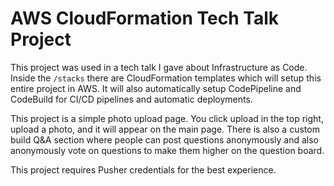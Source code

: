 # AWS CloudFormation Tech Talk Project

This project was used in a tech talk I gave about Infrastructure as Code.
Inside the `/stacks` there are CloudFormation templates which will setup this entire project in AWS. It will also automatically setup CodePipeline and CodeBuild for CI/CD pipelines and automatic deployments.

This project is a simple photo upload page. You click upload in the top right, upload a photo, and it will appear on the main page. There is also a custom build Q&A section where people can post questions anonymously and also anonymously vote on questions to make them higher on the question board.

This project requires Pusher credentials for the best experience.
